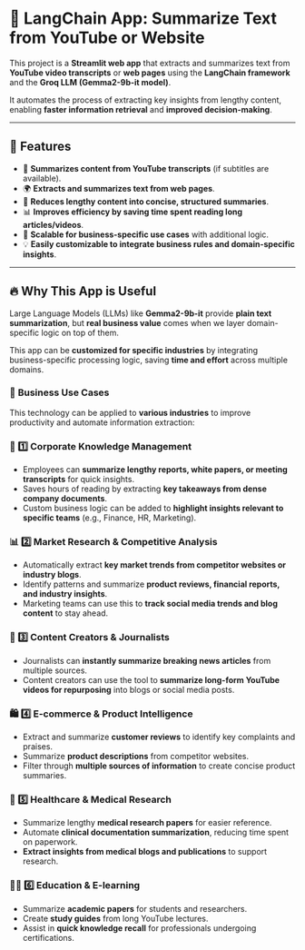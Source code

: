 # 🦜 LangChain App: Summarize Text from YouTube or Website

This project is a **Streamlit web app** that extracts and summarizes text from **YouTube video transcripts** or **web pages** using the **LangChain framework** and the **Groq LLM (Gemma2-9b-it model)**.

It automates the process of extracting key insights from lengthy content, enabling **faster information retrieval** and **improved decision-making**.

---

## 🚀 Features
- 📌 **Summarizes content from YouTube transcripts** (if subtitles are available).
- 🌍 **Extracts and summarizes text from web pages**.
- 🔄 **Reduces lengthy content into concise, structured summaries**.
- 📊 **Improves efficiency by saving time spent reading long articles/videos**.
- 🏢 **Scalable for business-specific use cases** with additional logic.
- 💡 **Easily customizable to integrate business rules and domain-specific insights**.

---

## 🔥 **Why This App is Useful**
Large Language Models (LLMs) like **Gemma2-9b-it** provide **plain text summarization**, but **real business value** comes when we layer domain-specific logic on top of them. 

This app can be **customized for specific industries** by integrating business-specific processing logic, saving **time and effort** across multiple domains.

### 💼 **Business Use Cases**
This technology can be applied to **various industries** to improve productivity and automate information extraction:

### **📑 1️⃣ Corporate Knowledge Management**
- Employees can **summarize lengthy reports, white papers, or meeting transcripts** for quick insights.
- Saves hours of reading by extracting **key takeaways from dense company documents**.
- Custom business logic can be added to **highlight insights relevant to specific teams** (e.g., Finance, HR, Marketing).

### **📊 2️⃣ Market Research & Competitive Analysis**
- Automatically extract **key market trends from competitor websites or industry blogs**.
- Identify patterns and summarize **product reviews, financial reports, and industry insights**.
- Marketing teams can use this to **track social media trends and blog content** to stay ahead.

### **🎥 3️⃣ Content Creators & Journalists**
- Journalists can **instantly summarize breaking news articles** from multiple sources.
- Content creators can use the tool to **summarize long-form YouTube videos for repurposing** into blogs or social media posts.

### **🛍️ 4️⃣ E-commerce & Product Intelligence**
- Extract and summarize **customer reviews** to identify key complaints and praises.
- Summarize **product descriptions** from competitor websites.
- Filter through **multiple sources of information** to create concise product summaries.

### **🏥 5️⃣ Healthcare & Medical Research**
- Summarize lengthy **medical research papers** for easier reference.
- Automate **clinical documentation summarization**, reducing time spent on paperwork.
- **Extract insights from medical blogs and publications** to support research.

### **🧑‍🎓 6️⃣ Education & E-learning**
- Summarize **academic papers** for students and researchers.
- Create **study guides** from long YouTube lectures.
- Assist in **quick knowledge recall** for professionals undergoing certifications.



